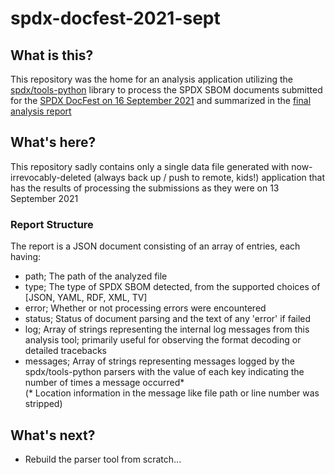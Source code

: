 # spdx-docfest-2021-sept
## What is this?
This repository was the home for an analysis application utilizing the [spdx/tools-python](https://github.com/spdx/tools-python) library to process the SPDX SBOM documents submitted for the [SPDX DocFest on 16 September 2021](https://drive.google.com/drive/u/0/folders/1k-9tTyCuzT3QKVy9CZPxvDFzrSY-m-ob) and summarized in the [final analysis report](https://docs.google.com/presentation/d/1Jwxc-rLQY2ZqH7VwFbGtWQKIIHXKqWQJ/edit#slide=id.gebff13e659_0_28)

## What's here?
This repository sadly contains only a single data file generated with now-irrevocably-deleted (always back up / push to remote, kids!) application that has the results of processing the submissions as they were on 13 September 2021

### Report Structure
The report is a JSON document consisting of an array of entries, each having:
* path;	    The path of the analyzed file
* type;     The type of SPDX SBOM detected, from the supported choices of [JSON, YAML, RDF, XML, TV]
* error;    Whether or not processing errors were encountered
* status;   Status of document parsing and the text of any 'error' if failed
* log;      Array of strings representing the internal log messages from this analysis tool; primarily useful for observing the format decoding or detailed tracebacks
* messages; Array of strings representing messages logged by the spdx/tools-python parsers with the value of each key indicating the number of times a message occurred*  
(* Location information in the message like file path or line number was stripped)  

## What's next?
* Rebuild the parser tool from scratch...
